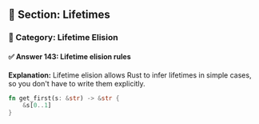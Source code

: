 ## 📘 Section: Lifetimes  
### 🔹 Category: Lifetime Elision  
#### ✅ Answer 143: Lifetime elision rules

**Explanation:**
Lifetime elision allows Rust to infer lifetimes in simple cases, so you don't have to write them explicitly.

```rust
fn get_first(s: &str) -> &str {
    &s[0..1]
}
```
